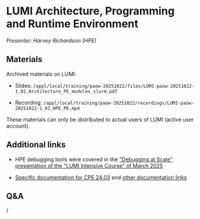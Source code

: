 # LUMI Architecture, Programming and Runtime Environment

*Presenter: Harvey Richardson (HPE)*

## Materials

<!--
Course materials will be made available during and after the course
-->

<!--
Temporary location of materials (for the lifetime of the training project):

-   Slides: `/project/project_465002175/Slides/HPE/01_Architecture_PE_modules_slurm.pdf`
-->

Archived materials on LUMI:

-   Slides: `/appl/local/training/paow-20251022/files/LUMI-paow-20251022-1_01_Architecture_PE_modules_slurm.pdf`

-   Recording: `/appl/local/training/paow-20251022/recordings/LUMI-paow-20251022-1_01_HPE_PE.mp4`

These materials can only be distributed to actual users of LUMI (active user account).


## Additional links

-   HPE debugging tools were covered in the 
    ["Debugging at Scale" presentation of the "LUMI Intensive Course" of March 2025](../2p3day-20250303/M306-Debugging_at_Scale.md)

-   [Specific documentation for CPE 24.03](https://cpe.ext.hpe.com/docs/24.03/index.html) and
    [other documentation links](A01_Documentation.md)


## Q&A

/

